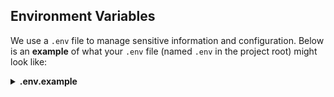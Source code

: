 ## Environment Variables

We use a `.env` file to manage sensitive information and configuration. Below is an **example** of what your `.env` file (named `.env` in the project root) might look like:

<details>
<summary><strong>.env.example</strong></summary>
<summary>GEMINI_API_KEY</summary>
<summary>MONGO_URI</summary>

